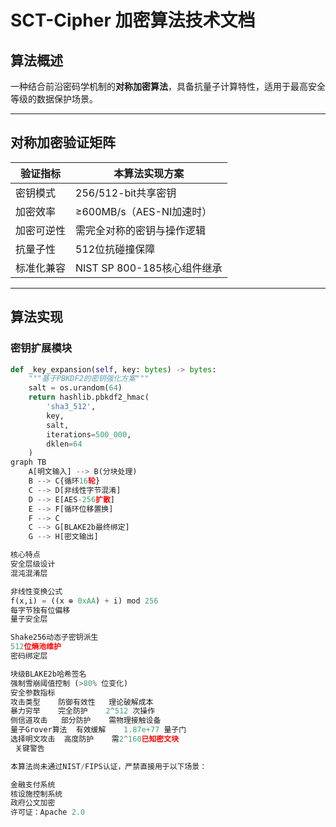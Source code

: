 # SCT-Cipher 加密算法技术文档

## 算法概述
一种结合前沿密码学机制的**对称加密算法**，具备抗量子计算特性，适用于最高安全等级的数据保护场景。

---

## 对称加密验证矩阵

| 验证指标             | 本算法实现方案                   |
|----------------------|--------------------------------|
| 密钥模式             | 256/512-bit共享密钥            |
| 加密效率             | ≥600MB/s（AES-NI加速时）       |
| 加密可逆性           | 需完全对称的密钥与操作逻辑      |
| 抗量子性             | 512位抗碰撞保障                |
| 标准化兼容           | NIST SP 800-185核心组件继承     |

---

## 算法实现

### 密钥扩展模块
```python
def _key_expansion(self, key: bytes) -> bytes:
    """基于PBKDF2的密钥强化方案"""
    salt = os.urandom(64)
    return hashlib.pbkdf2_hmac(
        'sha3_512', 
        key, 
        salt, 
        iterations=500_000,
        dklen=64
    )
graph TB
    A[明文输入] --> B(分块处理)
    B --> C{循环16轮}
    C --> D[非线性字节混淆]
    D --> E[AES-256扩散]
    E --> F[循环位移置换]
    F --> C
    C --> G[BLAKE2b最终绑定]
    G --> H[密文输出]

核心特点
安全层级设计
混沌混淆层

非线性变换公式
f(x,i) = ((x ⊕ 0xAA) + i) mod 256
每字节独有位偏移
量子安全层

Shake256动态子密钥派生
512位熵池维护
密码绑定层

块级BLAKE2b哈希签名
强制雪崩阈值控制 (>80% 位变化)
安全参数指标
攻击类型	防御有效性	理论破解成本
暴力穷举	完全防护	2^512 次操作
侧信道攻击	部分防护	需物理接触设备
量子Grover算法	有效缓解	1.87e+77 量子门
选择明文攻击	高度防护	需2^160已知密文块
 关键警告

本算法尚未通过NIST/FIPS认证，严禁直接用于以下场景：

金融支付系统
核设施控制系统
政府公文加密
许可证：Apache 2.0
